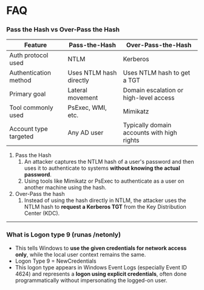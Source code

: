 # FAQ

### Pass the Hash vs Over-Pass the Hash

| Feature               | Pass-the-Hash           | Over-Pass-the-Hash                         |
| --------------------- | ----------------------- | ------------------------------------------ |
| Auth protocol used    | NTLM                    | Kerberos                                   |
| Authentication method | Uses NTLM hash directly | Uses NTLM hash to get a TGT                |
| Primary goal          | Lateral movement        | Domain escalation or high-level access     |
| Tool commonly used    | PsExec, WMI, etc.       | Mimikatz                                   |
| Account type targeted | Any AD user             | Typically domain accounts with high rights |

1. Pass the Hash
   1. An attacker captures the NTLM hash of a user's password and then uses it to authenticate to systems **without knowing the actual password**.
   2. Using tools like Mimikatz or PsExec to authenticate as a user on another machine using the hash.
2. Over-Pass the hash
   1. Instead of using the hash directly in NTLM, the attacker uses the NTLM hash to **request a Kerberos TGT** from the Key Distribution Center (KDC).

***

### What is Logon type 9 (runas /netonly)

* This tells Windows to **use the given credentials for network access only**, while the local user context remains the same.
* Logon Type 9 = NewCredentials
* This logon type appears in Windows Event Logs (especially Event ID 4624) and represents a **logon using explicit credentials**, often done programmatically without impersonating the logged-on user.
